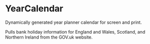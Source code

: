 YearCalendar
============

Dynamically generated year planner calendar for screen and print.

Pulls bank holiday information for England and Wales, Scotland, and Northern Ireland from the GOV.uk website.

